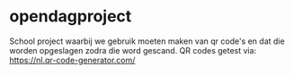 # opendagproject
School project waarbij we gebruik moeten maken van qr code's en dat die worden opgeslagen zodra die word gescand.
QR codes getest via: https://nl.qr-code-generator.com/ 
